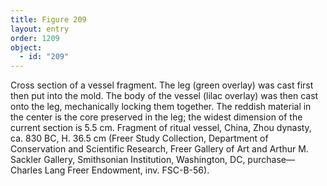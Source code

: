 ```yaml
---
title: Figure 209
layout: entry
order: 1209
object:
  - id: "209"
---
```


Cross section of a vessel fragment. The leg (green overlay) was cast first then put into the mold. The body of the vessel (lilac overlay) was then cast onto the leg, mechanically locking them together. The reddish material in the center is the core preserved in the leg; the widest dimension of the current section is 5.5 cm. Fragment of ritual vessel, China, Zhou dynasty, ca. 830 BC, H. 36.5 cm (Freer Study Collection, Department of Conservation and Scientific Research, Freer Gallery of Art and Arthur M. Sackler Gallery, Smithsonian Institution, Washington, DC, purchase—Charles Lang Freer Endowment, inv. FSC-B-56).
